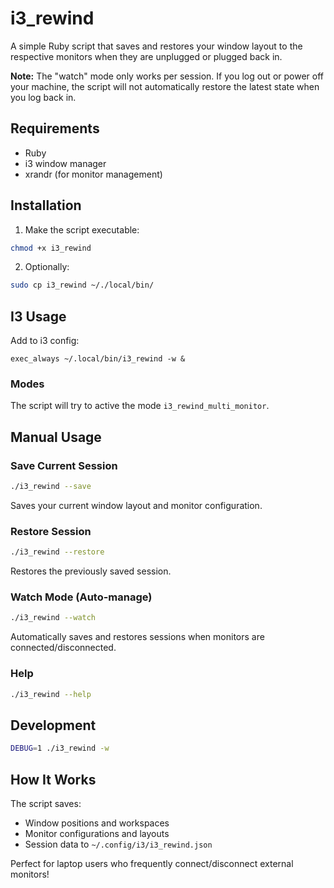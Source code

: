 # i3_rewind

A simple Ruby script that saves and restores your window layout to the respective monitors when they are unplugged or plugged back in.

**Note:** The "watch" mode only works per session. If you log out or power off your machine, the script will not automatically restore the latest state when you log back in.

## Requirements

- Ruby
- i3 window manager
- xrandr (for monitor management)

## Installation

1. Make the script executable:
```bash
chmod +x i3_rewind
```

2. Optionally:
```bash
sudo cp i3_rewind ~/./local/bin/
```

## I3 Usage

Add to i3 config:
```
exec_always ~/.local/bin/i3_rewind -w &
```

### Modes

The script will try to active the mode `i3_rewind_multi_monitor`.

## Manual Usage

### Save Current Session
```bash
./i3_rewind --save
```
Saves your current window layout and monitor configuration.

### Restore Session
```bash
./i3_rewind --restore
```
Restores the previously saved session.

### Watch Mode (Auto-manage)
```bash
./i3_rewind --watch
```
Automatically saves and restores sessions when monitors are connected/disconnected.

### Help
```bash
./i3_rewind --help
```

## Development

```bash
DEBUG=1 ./i3_rewind -w
```

## How It Works

The script saves:
- Window positions and workspaces
- Monitor configurations and layouts
- Session data to `~/.config/i3/i3_rewind.json`

Perfect for laptop users who frequently connect/disconnect external monitors!